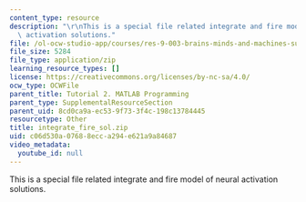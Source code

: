 ```yaml
---
content_type: resource
description: "\r\nThis is a special file related integrate and fire model of neural\
  \ activation solutions."
file: /ol-ocw-studio-app/courses/res-9-003-brains-minds-and-machines-summer-course-summer-2015/c06d530a07688ecca294e621a9a84687_integrate_fire_sol.zip
file_size: 5284
file_type: application/zip
learning_resource_types: []
license: https://creativecommons.org/licenses/by-nc-sa/4.0/
ocw_type: OCWFile
parent_title: Tutorial 2. MATLAB Programming
parent_type: SupplementalResourceSection
parent_uid: 8cd0ca9a-ec53-9f73-3f4c-198c13784445
resourcetype: Other
title: integrate_fire_sol.zip
uid: c06d530a-0768-8ecc-a294-e621a9a84687
video_metadata:
  youtube_id: null
---
```


This is a special file related integrate and fire model of neural activation solutions.
